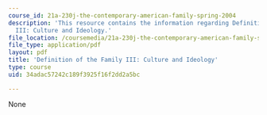 ```yaml
---
course_id: 21a-230j-the-contemporary-american-family-spring-2004
description: 'This resource contains the information regarding Definition of the Family
  III: Culture and Ideology.'
file_location: /coursemedia/21a-230j-the-contemporary-american-family-spring-2004/34adac57242c189f3925f16f2dd2a5bc_MIT21A_230JS04_defiiicul.pdf
file_type: application/pdf
layout: pdf
title: 'Definition of the Family III: Culture and Ideology'
type: course
uid: 34adac57242c189f3925f16f2dd2a5bc

---
```

None